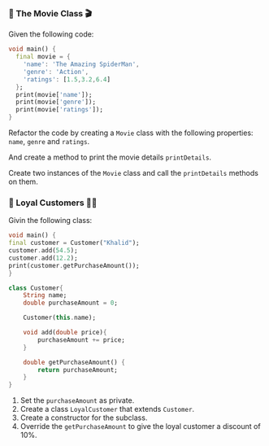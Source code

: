### 🍋 The Movie Class 🎬

Given the following code:

```dart
void main() {
  final movie = {
    'name': 'The Amazing SpiderMan',
    'genre': 'Action',
    'ratings': [1.5,3.2,6.4]
  };
  print(movie['name']);
  print(movie['genre']);
  print(movie['ratings']);
}
```

Refactor the code by creating a `Movie` class with the following properties: `name`, `genre` and `ratings`.

And create a method to print the movie details `printDetails`.

Create two instances of the `Movie` class and call the `printDetails` methods on them.

### 🍋 Loyal Customers 🤵‍♂️

Givin the following class:

```dart
void main() {
final customer = Customer("Khalid");
customer.add(54.5);
customer.add(12.2);
print(customer.getPurchaseAmount());
}

class Customer{
    String name;
    double purchaseAmount = 0;

    Customer(this.name);

    void add(double price){
        purchaseAmount += price;
    }

    double getPurchaseAmount() {
        return purchaseAmount;
    }
}
```

1. Set the `purchaseAmount` as private.
2. Create a class `LoyalCustomer` that extends `Customer`.
3. Create a constructor for the subclass.
4. Override the `getPurchaseAmount` to give the loyal customer a discount of 10%.
